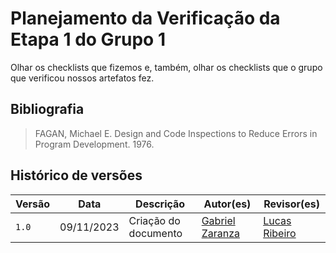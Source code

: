 # Planejamento da Verificação da Etapa 1 do Grupo 1



Olhar os checklists que fizemos e, também, olhar os checklists que o grupo que verificou nossos artefatos fez.




## Bibliografia
>
> FAGAN, Michael E. Design and Code Inspections to Reduce Errors in Program Development. 1976.

## Histórico de versões


| Versão | Data       | Descrição                                 | Autor(es)                                                                                           | Revisor(es)                                      |
| ------ | ---------- | ----------------------------------------- | --------------------------------------------------------------------------------------------------- | --------------------- |
| `1.0`  | 09/11/2023 | Criação do documento                | [Gabriel Zaranza](https://github.com/GZaranza) | [Lucas Ribeiro](https://github.com/lucassouzs)|

